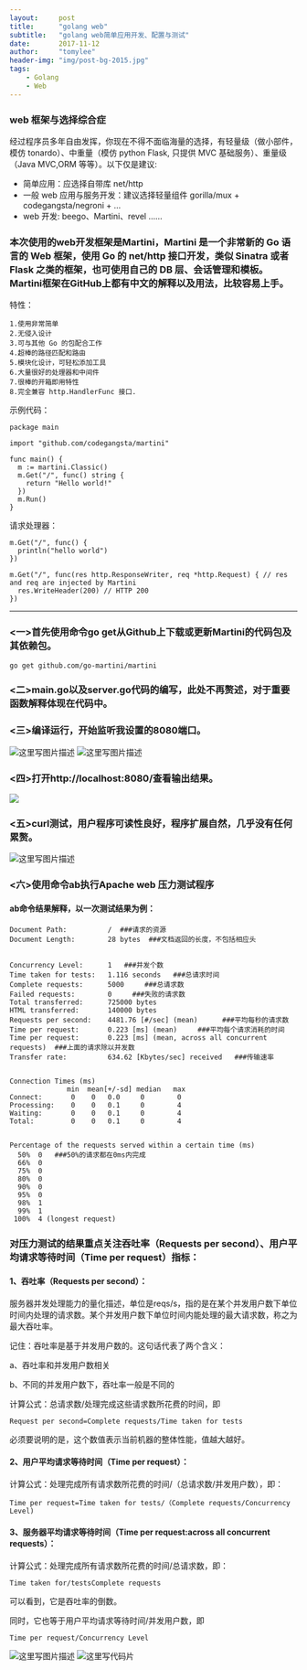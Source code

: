 ```yaml
---
layout:     post
title:      "golang web"
subtitle:   "golang web简单应用开发、配置与测试"
date:       2017-11-12
author:     "tomylee"
header-img: "img/post-bg-2015.jpg"
tags:
    - Golang
    - Web
---
```

### web 框架与选择综合症

经过程序员多年自由发挥，你现在不得不面临海量的选择，有轻量级（做小部件，模仿 tonardo）、中重量（模仿 python Flask, 只提供 MVC 基础服务）、重量级（Java MVC,ORM 等等）。以下仅是建议:

- 简单应用：应选择自带库 net/http
- 一般 web 应用与服务开发：建议选择轻量组件 gorilla/mux + codegangsta/negroni + …
- web 开发: beego、Martini、revel ……

### 本次使用的web开发框架是Martini，Martini 是一个非常新的 Go 语言的 Web 框架，使用 Go 的 net/http 接口开发，类似 Sinatra 或者 Flask 之类的框架，也可使用自己的 DB 层、会话管理和模板。Martini框架在GitHub上都有中文的解释以及用法，比较容易上手。
特性：
```
1.使用非常简单
2.无侵入设计
3.可与其他 Go 的包配合工作
4.超棒的路径匹配和路由
5.模块化设计，可轻松添加工具
6.大量很好的处理器和中间件
7.很棒的开箱即用特性
8.完全兼容 http.HandlerFunc 接口.
```
示例代码：

```
package main

import "github.com/codegangsta/martini"

func main() {
  m := martini.Classic()
  m.Get("/", func() string {
    return "Hello world!"
  })
  m.Run()
}
```
请求处理器：
```
m.Get("/", func() {
  println("hello world")
})

m.Get("/", func(res http.ResponseWriter, req *http.Request) { // res and req are injected by Martini
  res.WriteHeader(200) // HTTP 200
})
```

---

### <一>首先使用命令go get从Github上下载或更新Martini的代码包及其依赖包。
```
go get github.com/go-martini/martini
```
### <二>main.go以及server.go代码的编写，此处不再赘述，对于重要函数解释体现在代码中。
### <三>编译运行，开始监听我设置的8080端口。
![这里写图片描述](http://img.blog.csdn.net/20171112223144988?watermark/2/text/aHR0cDovL2Jsb2cuY3Nkbi5uZXQvcXFfMzM0NTQxMTI=/font/5a6L5L2T/fontsize/400/fill/I0JBQkFCMA==/dissolve/70/gravity/SouthEast)
![这里写图片描述](http://img.blog.csdn.net/20171112223158430?watermark/2/text/aHR0cDovL2Jsb2cuY3Nkbi5uZXQvcXFfMzM0NTQxMTI=/font/5a6L5L2T/fontsize/400/fill/I0JBQkFCMA==/dissolve/70/gravity/SouthEast)
### <四>打开http://localhost:8080/查看输出结果。
![](http://img.blog.csdn.net/20171112223212322?watermark/2/text/aHR0cDovL2Jsb2cuY3Nkbi5uZXQvcXFfMzM0NTQxMTI=/font/5a6L5L2T/fontsize/400/fill/I0JBQkFCMA==/dissolve/70/gravity/SouthEast)
### <五>curl测试，用户程序可读性良好，程序扩展自然，几乎没有任何累赘。
![这里写图片描述](http://img.blog.csdn.net/20171112223225860?watermark/2/text/aHR0cDovL2Jsb2cuY3Nkbi5uZXQvcXFfMzM0NTQxMTI=/font/5a6L5L2T/fontsize/400/fill/I0JBQkFCMA==/dissolve/70/gravity/SouthEast)
### <六>使用命令ab执行Apache web 压力测试程序
#### ab命令结果解释，以一次测试结果为例：
```
Document Path:          /  ###请求的资源
Document Length:        28 bytes  ###文档返回的长度，不包括相应头


Concurrency Level:      1   ###并发个数
Time taken for tests:   1.116 seconds   ###总请求时间
Complete requests:      5000     ###总请求数
Failed requests:        0     ###失败的请求数
Total transferred:      725000 bytes
HTML transferred:       140000 bytes
Requests per second:    4481.76 [#/sec] (mean)      ###平均每秒的请求数
Time per request:       0.223 [ms] (mean)     ###平均每个请求消耗的时间
Time per request:       0.223 [ms] (mean, across all concurrent requests)  ###上面的请求除以并发数
Transfer rate:          634.62 [Kbytes/sec] received   ###传输速率


Connection Times (ms)
              min  mean[+/-sd] median   max
Connect:       0    0   0.0     0        0
Processing:    0    0   0.1     0        4
Waiting:       0    0   0.1     0        4
Total:         0    0   0.1     0        4


Percentage of the requests served within a certain time (ms)
  50%  0   ###50%的请求都在0ms内完成
  66%  0
  75%  0
  80%  0
  90%  0
  95%  0
  98%  1
  99%  1
 100%  4 (longest request)
```

### 对压力测试的结果重点关注吞吐率（Requests per second）、用户平均请求等待时间（Time per request）指标：

#### 1、吞吐率（Requests per second）：

服务器并发处理能力的量化描述，单位是reqs/s，指的是在某个并发用户数下单位时间内处理的请求数。某个并发用户数下单位时间内能处理的最大请求数，称之为最大吞吐率。

记住：吞吐率是基于并发用户数的。这句话代表了两个含义：

a、吞吐率和并发用户数相关

b、不同的并发用户数下，吞吐率一般是不同的

计算公式：总请求数/处理完成这些请求数所花费的时间，即

`Request per second=Complete requests/Time taken for tests`

必须要说明的是，这个数值表示当前机器的整体性能，值越大越好。

#### 2、用户平均请求等待时间（Time per request）：

计算公式：处理完成所有请求数所花费的时间/（总请求数/并发用户数），即：

`Time per request=Time taken for tests/（Complete requests/Concurrency Level)`

#### 3、服务器平均请求等待时间（Time per request:across all concurrent requests）：

计算公式：处理完成所有请求数所花费的时间/总请求数，即：

`Time taken for/testsComplete requests`

可以看到，它是吞吐率的倒数。

同时，它也等于用户平均请求等待时间/并发用户数，即

`Time per request/Concurrency Level`

![这里写图片描述](http://img.blog.csdn.net/20171112223234158?watermark/2/text/aHR0cDovL2Jsb2cuY3Nkbi5uZXQvcXFfMzM0NTQxMTI=/font/5a6L5L2T/fontsize/400/fill/I0JBQkFCMA==/dissolve/70/gravity/SouthEast)
![这里写代码片](http://img.blog.csdn.net/20171112223241751?watermark/2/text/aHR0cDovL2Jsb2cuY3Nkbi5uZXQvcXFfMzM0NTQxMTI=/font/5a6L5L2T/fontsize/400/fill/I0JBQkFCMA==/dissolve/70/gravity/SouthEast)


